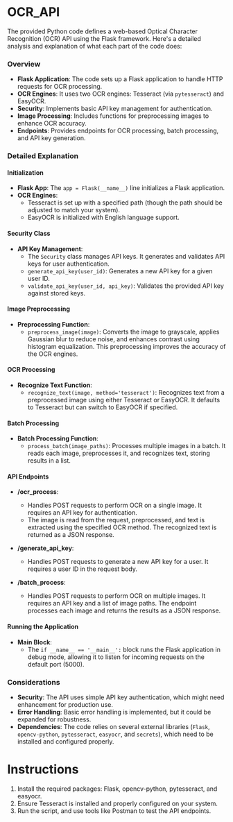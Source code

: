# OCR_API

The provided Python code defines a web-based Optical Character Recognition (OCR) API using the Flask framework. Here's a detailed analysis and explanation of what each part of the code does:

### Overview
- **Flask Application**: The code sets up a Flask application to handle HTTP requests for OCR processing.
- **OCR Engines**: It uses two OCR engines: Tesseract (via `pytesseract`) and EasyOCR.
- **Security**: Implements basic API key management for authentication.
- **Image Processing**: Includes functions for preprocessing images to enhance OCR accuracy.
- **Endpoints**: Provides endpoints for OCR processing, batch processing, and API key generation.

### Detailed Explanation

#### Initialization
- **Flask App**: The `app = Flask(__name__)` line initializes a Flask application.
- **OCR Engines**: 
  - Tesseract is set up with a specified path (though the path should be adjusted to match your system).
  - EasyOCR is initialized with English language support.

#### Security Class
- **API Key Management**: 
  - The `Security` class manages API keys. It generates and validates API keys for user authentication.
  - `generate_api_key(user_id)`: Generates a new API key for a given user ID.
  - `validate_api_key(user_id, api_key)`: Validates the provided API key against stored keys.

#### Image Preprocessing
- **Preprocessing Function**: 
  - `preprocess_image(image)`: Converts the image to grayscale, applies Gaussian blur to reduce noise, and enhances contrast using histogram equalization. This preprocessing improves the accuracy of the OCR engines.

#### OCR Processing
- **Recognize Text Function**: 
  - `recognize_text(image, method='tesseract')`: Recognizes text from a preprocessed image using either Tesseract or EasyOCR. It defaults to Tesseract but can switch to EasyOCR if specified.

#### Batch Processing
- **Batch Processing Function**: 
  - `process_batch(image_paths)`: Processes multiple images in a batch. It reads each image, preprocesses it, and recognizes text, storing results in a list.

#### API Endpoints
- **/ocr_process**: 
  - Handles POST requests to perform OCR on a single image. It requires an API key for authentication.
  - The image is read from the request, preprocessed, and text is extracted using the specified OCR method. The recognized text is returned as a JSON response.

- **/generate_api_key**: 
  - Handles POST requests to generate a new API key for a user. It requires a user ID in the request body.

- **/batch_process**: 
  - Handles POST requests to perform OCR on multiple images. It requires an API key and a list of image paths. The endpoint processes each image and returns the results as a JSON response.

#### Running the Application
- **Main Block**: 
  - The `if __name__ == '__main__':` block runs the Flask application in debug mode, allowing it to listen for incoming requests on the default port (5000).

### Considerations
- **Security**: The API uses simple API key authentication, which might need enhancement for production use.
- **Error Handling**: Basic error handling is implemented, but it could be expanded for robustness.
- **Dependencies**: The code relies on several external libraries (`Flask`, `opencv-python`, `pytesseract`, `easyocr`, and `secrets`), which need to be installed and configured properly.



# Instructions
1. Install the required packages: Flask, opencv-python, pytesseract, and easyocr.
2. Ensure Tesseract is installed and properly configured on your system.
3. Run the script, and use tools like Postman to test the API endpoints.
